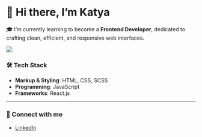 # 👋 Hi there, I’m Katya

🎓 I’m currently learning to become a **Frontend Developer**, dedicated to crafting clean, efficient, and responsive web interfaces.

<img src="https://capsule-render.vercel.app/api?type=rect&color=gradient&height=2"/>



### 🛠 Tech Stack
- **Markup & Styling**: HTML, CSS, SCSS  
- **Programming**: JavaScript  
- **Frameworks**: React.js  

---


### 🔗 Connect with me
- [LinkedIn](https://www.linkedin.com/in/екатерина-мазурик-698a7a28b/)  

